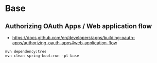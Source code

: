 # Base

## Authorizing OAuth Apps / Web application flow

- https://docs.github.com/en/developers/apps/building-oauth-apps/authorizing-oauth-apps#web-application-flow

```
mvn dependency:tree
mvn clean spring-boot:run -pl base
```